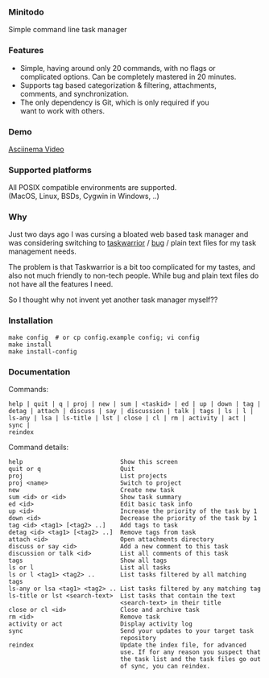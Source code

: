 ### Minitodo
Simple command line task manager

### Features
- Simple, having around only 20 commands, with no flags or  
  complicated options. Can be completely mastered in 20 minutes.
- Supports tag based categorization & filtering, attachments,  
  comments, and synchronization.
- The only dependency is Git, which is only required if you  
  want to work with others.

### Demo
[Asciinema Video](https://asciinema.org/a/mh3BCiHVr9AvC4cihMpw1WAL1)

### Supported platforms
All POSIX compatible environments are supported.  
(MacOS, Linux, BSDs, Cygwin in Windows, ..)

### Why

Just two days ago I was cursing a bloated web based task manager and  
was considering switching to [taskwarrior][1] / [bug][2] / plain text
files  for my task management needs.

The problem is that Taskwarrior is a bit too complicated for my tastes,
and also not much friendly to non-tech people. While bug and plain text
files do not have all the features I need.

So I thought why not invent yet another task manager myself??

### Installation

    make config  # or cp config.example config; vi config
    make install
    make install-config

### Documentation

Commands:

    help | quit | q | proj | new | sum | <taskid> | ed | up | down | tag |
    detag | attach | discuss | say | discussion | talk | tags | ls | l |
    ls-any | lsa | ls-title | lst | close | cl | rm | activity | act | sync |
    reindex

Command details:

    help                           Show this screen
    quit or q                      Quit
    proj                           List projects
    proj <name>                    Switch to project
    new                            Create new task
    sum <id> or <id>               Show task summary
    ed <id>                        Edit basic task info
    up <id>                        Increase the priority of the task by 1
    down <id>                      Decrease the priority of the task by 1
    tag <id> <tag1> [<tag2> ..]    Add tags to task
    detag <id> <tag1> [<tag2> ..]  Remove tags from task
    attach <id>                    Open attachments directory
    discuss or say <id>            Add a new comment to this task
    discussion or talk <id>        List all comments of this task
    tags                           Show all tags
    ls or l                        List all tasks
    ls or l <tag1> <tag2> ..       List tasks filtered by all matching tags
    ls-any or lsa <tag1> <tag2> .. List tasks filtered by any matching tag
    ls-title or lst <search-text>  List tasks that contain the text
                                   <search-text> in their title
    close or cl <id>               Close and archive task
    rm <id>                        Remove task
    activity or act                Display activity log
    sync                           Send your updates to your target task
                                   repository
    reindex                        Update the index file, for advanced
                                   use. If for any reason you suspect that
                                   the task list and the task files go out
                                   of sync, you can reindex.

[1]: https://taskwarrior.org/
[2]: https://github.com/driusan/bug
